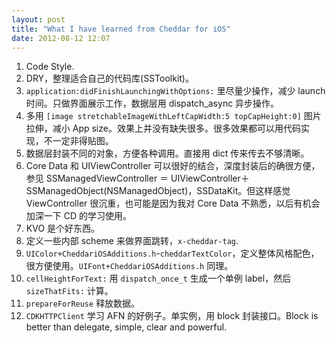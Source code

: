 ```yaml
---
layout: post
title: "What I have learned from Cheddar for iOS"
date: 2012-08-12 12:07
---
```


1. Code Style.
1. DRY，整理适合自己的代码库(SSToolkit)。
1. `application:didFinishLaunchingWithOptions:` 里尽量少操作，减少 launch 时间。只做界面展示工作，数据层用 dispatch_async 异步操作。
1. 多用 `[image stretchableImageWithLeftCapWidth:5 topCapHeight:0]` 图片拉伸，减小 App size。效果上并没有缺失很多。很多效果都可以用代码实现，不一定非得贴图。
1. 数据层封装不同的对象，方便各种调用。直接用 dict 传来传去不够清晰。
1. Core Data 和 UIViewController 可以很好的结合，深度封装后的确很方便，参见 SSManagedViewController ＝ UIViewController＋SSManagedObject(NSManagedObject)，SSDataKit。但这样感觉 ViewController 很沉重，也可能是因为我对 Core Data 不熟悉，以后有机会加深一下 CD 的学习使用。
1. KVO 是个好东西。
1. 定义一些内部 scheme 来做界面跳转，`x-cheddar-tag`.
1. `UIColor+CheddariOSAdditions.h`-`cheddarTextColor`，定义整体风格配色，很方便使用。`UIFont+CheddariOSAdditions.h` 同理。
1. `cellHeightForText:` 用 `dispatch_once_t` 生成一个单例 label，然后 `sizeThatFits:` 计算。
1. `prepareForReuse` 释放数据。
1. `CDKHTTPClient` 学习 AFN 的好例子。单实例，用 block 封装接口。Block is better than delegate, simple, clear and powerful.

